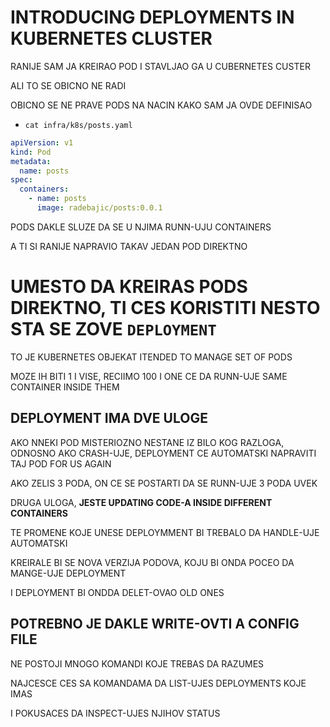 # INTRODUCING DEPLOYMENTS IN KUBERNETES CLUSTER

RANIJE SAM JA KREIRAO POD I STAVLJAO GA U CUBERNETES CUSTER

ALI TO SE OBICNO NE RADI

OBICNO SE NE PRAVE PODS NA NACIN KAKO SAM JA OVDE DEFINISAO

- `cat infra/k8s/posts.yaml`

```yaml
apiVersion: v1
kind: Pod
metadata:
  name: posts
spec:
  containers:
    - name: posts
      image: radebajic/posts:0.0.1
```

PODS DAKLE SLUZE DA SE U NJIMA RUNN-UJU CONTAINERS

A TI SI RANIJE NAPRAVIO TAKAV JEDAN POD DIREKTNO

# UMESTO DA KREIRAS PODS DIREKTNO, TI CES KORISTITI NESTO STA SE ZOVE `DEPLOYMENT`

TO JE KUBERNETES OBJEKAT ITENDED TO MANAGE SET OF PODS

MOZE IH BITI 1 I VISE, RECIIMO 100 I ONE CE DA RUNN-UJE SAME CONTAINER INSIDE THEM

## DEPLOYMENT IMA DVE ULOGE

AKO NNEKI POD MISTERIOZNO NESTANE IZ BILO KOG RAZLOGA, ODNOSNO AKO CRASH-UJE, DEPLOYMENT CE AUTOMATSKI NAPRAVITI TAJ POD FOR US AGAIN

AKO ZELIS 3 PODA, ON CE SE POSTARTI DA SE RUNN-UJE 3 PODA UVEK

DRUGA ULOGA, **JESTE UPDATING CODE-A INSIDE DIFFERENT CONTAINERS**

TE PROMENE KOJE UNESE DEPLOYMMENT BI TREBALO DA HANDLE-UJE AUTOMATSKI

KREIRALE BI SE NOVA VERZIJA PODOVA, KOJU BI ONDA POCEO DA MANGE-UJE DEPLOYMENT

I DEPLOYMENT BI ONDDA DELET-OVAO OLD ONES

## POTREBNO JE DAKLE WRITE-OVTI A CONFIG FILE

NE POSTOJI MNOGO KOMANDI KOJE TREBAS DA RAZUMES

NAJCESCE CES SA KOMANDAMA DA LIST-UJES DEPLOYMENTS KOJE IMAS

I POKUSACES DA INSPECT-UJES NJIHOV STATUS
